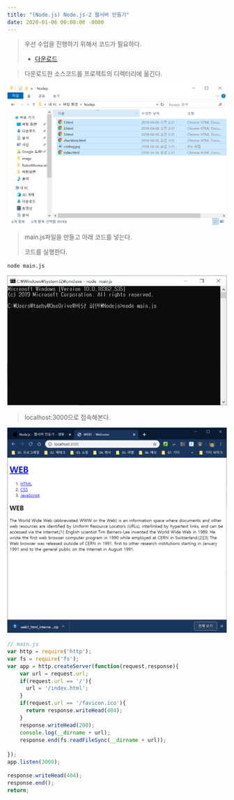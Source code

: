 ```yaml
---
title: "(Node.js) Node.js-2 웹서버 만들기"
date: 2020-01-06 00:00:00 -0000
---
```


> 우선 수업을 진행하기 위해서 코드가 필요하다.
>
> * [다운로드](https://github.com/web-n/web1_html_internet)

> 다운로드한 소스코드를 프로젝트의 디렉터리에 옮긴다.

![](/file/image/Nodejs-2_image1.png)

> main.js파일을 만들고 아래 코드를 넣는다.
>
> 코드를 실행한다.

```s
node main.js
```

![](/file/image/Nodejs-2_image2.png)

> localhost:3000으로 접속해본다.

![](/file/image/Nodejs-2_image3.png)

```js
// main.js
var http = require('http');
var fs = require('fs');
var app = http.createServer(function(request,response){
    var url = request.url;
    if(request.url == '/'){
      url = '/index.html';
    }
    if(request.url == '/favicon.ico'){
      return response.writeHead(404);
    }
    response.writeHead(200);
    console.log(__dirname + url);
    response.end(fs.readFileSync(__dirname + url));
 
});
app.listen(3000);
```

```js
response.writeHead(404);
response.end();
return;
```

